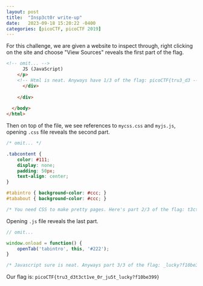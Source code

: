 ```yaml
---
layout: post
title:  "Insp3ct0r write-up"
date:   2023-09-18 15:20:22 -0400
categories: [picoCTF, picoCTF 2019]
---
```


For this challenge, we are given a website to inspect through, right clicking on the site and choose "View Sources" reveals the first part of the flag.

```html
<!-- omit... -->
	  JS (JavaScript)
	</p>
	<!-- Html is neat. Anyways have 1/3 of the flag: picoCTF{tru3_d3 -->
      </div>
      
    </div>
    
  </body>
</html>
```

Then on top of the file, we see references to `mycss.css` and `myjs.js`, opening `.css` file reveals the second part.

```css
/* omit... */

.tabcontent {
    color: #111;
    display: none;
    padding: 50px;
    text-align: center;
}

#tabintro { background-color: #ccc; }
#tababout { background-color: #ccc; }

/* You need CSS to make pretty pages. Here's part 2/3 of the flag: t3ct1ve_0r_ju5t */
```

Opening `.js` file reveals the last part.

```js
// omit...

window.onload = function() {
    openTab('tabintro', this, '#222');
}

/* Javascript sure is neat. Anyways part 3/3 of the flag: _lucky?f10be399} */
```

Our flag is: `picoCTF{tru3_d3t3ct1ve_0r_ju5t_lucky?f10be399}`